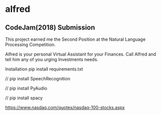 # alfred

## CodeJam(2018) Submission

This project earned me the Second Position at the Natural Language Processing Competition.

Alfred is your personal Virtual Assistant for your Finances.
Call Alfred and tell him any of you urging Investments needs.

Installation
pip install requirements.txt


// pip install SpeechRecognition


// pip install PyAudio


// pip install spacy


https://www.nasdaq.com/quotes/nasdaq-100-stocks.aspx
